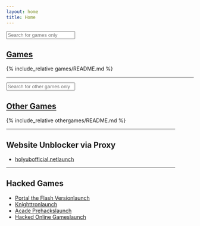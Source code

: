 ```yaml
---
layout: home
title: Home
---
```



<div class="search-container">
    <input type="text" id="gameFinder" onkeyup="gameFinder()" placeholder="Search for games only" title="Type in a game">
    <script>
        function gameFinder() {
            var input, filter, ul, li, a, i, txtValue;
            input = document.getElementById("gameFinder");
            filter = input.value.toUpperCase();
            ul = document.getElementById("Games");
            li = ul.getElementsByTagName("li");
            for (i = 0; i < li.length; i++) {
                a = li[i].getElementsByTagName("a")[0];
                txtValue = a.textContent || a.innerText;
                if (txtValue.toUpperCase().indexOf(filter) > -1) {
                    li[i].style.display = "";
                } else {
                    li[i].style.display = "none";
                }
            }
        }
    </script>
</div>

<div class="Games" id="Games" markdown="1" style="margin-right: 50px;">

## [Games](games/)

{% include_relative games/README.md %}

</div>

---

<div class="search-container">
    <input type="text" id="othergameFinder" onkeyup="gameFinder()" placeholder="Search for other games only" title="Type in a game">
    <script>
        function gameFinder() {
            var input, filter, ul, li, a, i, txtValue;
            input = document.getElementById("othergameFinder");
            filter = input.value.toUpperCase();
            ul = document.getElementById("OtherGames");
            li = ul.getElementsByTagName("li");
            for (i = 0; i < li.length; i++) {
                a = li[i].getElementsByTagName("a")[0];
                txtValue = a.textContent || a.innerText;
                if (txtValue.toUpperCase().indexOf(filter) > -1) {
                    li[i].style.display = "";
                } else {
                    li[i].style.display = "none";
                }
            }
        }
    </script>
</div>

<div class="OtherGames" id="OtherGames" markdown="1" style="margin-right: 50px;">

## [Other Games](othergames/)

{% include_relative othergames/README.md %}

</div>

<div class="WebsiteUnblockerProxy" markdown="1" style="margin-right: 50px;">

---

## Website Unblocker via Proxy

* [holyubofficial.net<span class="material-icons">launch</span>](https://holyubofficial.net/)

---

</div>

<div class="HackedGames" markdown="1" style="margin-right: 50px;">

## Hacked Games

* [Portal the Flash Version<span class="material-icons">launch</span>](http://www.hackedonlinegames.com/game/934)
* [Knighttron<span class="material-icons">launch</span>](http://www.arcadeprehacks.com/game/32862/knighttron.html)
* [Acade Prehacks<span class="material-icons">launch</span>](http://www.arcadeprehacks.com/)
* [Hacked Online Games<span class="material-icons">launch</span>](http://www.hackedonlinegames.com/)

</div>
